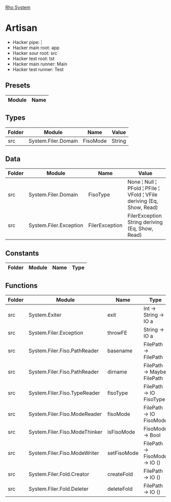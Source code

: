 [Rho System](readme.md)



# Artisan
* Hacker pipe: ¦
* Hacker main root: app
* Hacker sour root: src
* Hacker test root: tst
* Hacker main runner: Main
* Hacker test runner: Test


## Presets
| Module | Name |
|--------|------|


## Types
| Folder | Module              | Name     | Value  |
|--------|---------------------|----------|--------|
| src    | System.Filer.Domain | FisoMode | String |


## Data
| Folder | Module                 | Name           | Value                                                                 |
|--------|------------------------|----------------|-----------------------------------------------------------------------|
| src    | System.Filer.Domain    | FisoType       | None ¦ Null ¦ PFold ¦ PFile ¦ VFold ¦ VFile deriving (Eq, Show, Read) |
| src    | System.Filer.Exception | FilerException | FilerException String deriving (Eq, Show, Read)                       |


## Constants
| Folder | Module | Name | Type |
|--------|--------|------|------|


## Functions
| Folder | Module                        | Name        | Type                          |
|--------|-------------------------------|-------------|-------------------------------|
| src    | System.Exiter                 | exit        | Int -> String -> IO a         |
| src    | System.Filer.Exception        | throwFE     | String -> IO a                |
| src    | System.Filer.Fiso.PathReader  | basename    | FilePath -> FilePath          |
| src    | System.Filer.Fiso.PathReader  | dirname     | FilePath -> Maybe FilePath    |
| src    | System.Filer.Fiso.TypeReader  | fisoType    | FilePath -> IO FisoType       |
| src    | System.Filer.Fiso.ModeReader  | fisoMode    | FilePath -> IO FisoMode       |
| src    | System.Filer.Fiso.ModeThinker | isFisoMode  | FisoMode -> Bool              |
| src    | System.Filer.Fiso.ModeWriter  | setFisoMode | FilePath -> FisoMode -> IO () |
| src    | System.Filer.Fold.Creator     | createFold  | FilePath -> IO ()             |
| src    | System.Filer.Fold.Deleter     | deleteFold  | FilePath -> IO ()             |
